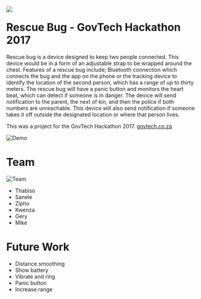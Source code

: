 <img align="left" src="https://raw.githubusercontent.com/mikegeyser/govtech-hackathon-2017/master/app/src/assets/bug.png">

# Rescue Bug - GovTech Hackathon 2017
Rescue bug is a device designed to keep two people connected.
This device would be in a form of an adjustable strap to be wrapped around the chest. 
Features of a rescue bug include; Bluetooth connection which connects the bug and the app on the phone or the tracking device to identify the location of the second person, which has a range of up to thirty meters.
The rescue bug will have a panic button and monitors the heart beat, which can detect if someone is in danger. The device will send notification to the parent, the next of kin, and then the police if both numbers are unreachable.
This device will also send notification if someone takes it off outside the designated location or where that person lives.

This was a project for the GovTech Hackathon 2017. [govtech.co.za](https://www.govtech.co.za)

![Demo](https://github.com/mikegeyser/govtech-hackathon-2017/blob/master/app/src/assets/rescue-bug-demo.gif?raw=true "")

# Team
![Team](https://raw.githubusercontent.com/mikegeyser/govtech-hackathon-2017/master/app/src/assets/team.jpg?raw=true "")
- Thabiso
- Sanele
- Zipho
- Kwenza
- Gery
- Mike

# Future Work
- Distance smoothing
- Show battery
- Vibrate and ring
- Panic button
- Increase range
